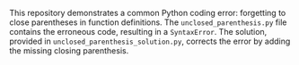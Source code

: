 This repository demonstrates a common Python coding error: forgetting to close parentheses in function definitions. The `unclosed_parenthesis.py` file contains the erroneous code, resulting in a `SyntaxError`. The solution, provided in `unclosed_parenthesis_solution.py`, corrects the error by adding the missing closing parenthesis.